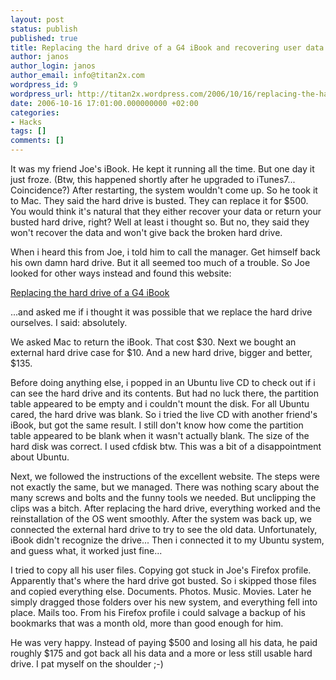 ```yaml
---
layout: post
status: publish
published: true
title: Replacing the hard drive of a G4 iBook and recovering user data
author: janos
author_login: janos
author_email: info@titan2x.com
wordpress_id: 9
wordpress_url: http://titan2x.wordpress.com/2006/10/16/replacing-the-hard-drive-of-a-g4-ibook-and-recovering-user-data/
date: 2006-10-16 17:01:00.000000000 +02:00
categories:
- Hacks
tags: []
comments: []
---
```

It was my friend Joe's iBook. He kept it running all the time. But one day it just froze. (Btw, this happened shortly after he upgraded to iTunes7... Coincidence?) After restarting, the system wouldn't come up. So he took it to Mac. They said the hard drive is busted. They can replace it for $500. You would think it's natural that they either recover your data or return your busted hard drive, right? Well at least i thought so. But no, they said they won't recover the data and won't give back the broken hard drive.

When i heard this from Joe, i told him to call the manager. Get himself back his own damn hard drive. But it all seemed too much of a trouble. So Joe looked for other ways instead and found this website:

<a href="http://www.sterpin.net/uk/ddibookg4uk.htm">Replacing the hard drive of a G4 iBook</a>

...and asked me if i thought it was possible that we replace the hard drive ourselves. I said: absolutely.

We asked Mac to return the iBook. That cost $30.
Next we bought an external hard drive case for $10.
And a new hard drive, bigger and better, $135.

Before doing anything else, i popped in an Ubuntu live CD to check out if i can see the hard drive and its contents. But had no luck there, the partition table appeared to be empty and i couldn't mount the disk. For all Ubuntu cared, the hard drive was blank. So i tried the live CD with another friend's iBook, but got the same result. I still don't know how come the partition table appeared to be blank when it wasn't actually blank. The size of the hard disk was correct. I used cfdisk btw. This was a bit of a disappointment about Ubuntu.

Next, we followed the instructions of the excellent website. The steps were not exactly the same, but we managed. There was nothing scary about the many screws and bolts and the funny tools we needed. But unclipping the clips was a bitch.
After replacing the hard drive, everything worked and the reinstallation of the OS went smoothly. After the system was back up, we connected the external hard drive to try to see the old data. Unfortunately, iBook didn't recognize the drive... Then i connected it to my Ubuntu system, and guess what, it worked just fine...

I tried to copy all his user files. Copying got stuck in Joe's Firefox profile. Apparently that's where the hard drive got busted. So i skipped those files and copied everything else. Documents. Photos. Music. Movies. Later he simply dragged those folders over his new system, and everything fell into place. Mails too. From his Firefox profile i could salvage a backup of his bookmarks that was a month old, more than good enough for him.

He was very happy. Instead of paying $500 and losing all his data, he paid roughly $175 and got back all his data and a more or less still usable hard drive. I pat myself on the shoulder ;-)
